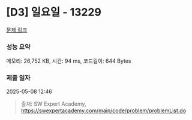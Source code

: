 # [D3] 일요일 - 13229 

[문제 링크](https://swexpertacademy.com/main/code/problem/problemDetail.do?contestProbId=AX0SaDW6L2oDFASs) 

### 성능 요약

메모리: 26,752 KB, 시간: 94 ms, 코드길이: 644 Bytes

### 제출 일자

2025-05-08 12:46



> 출처: SW Expert Academy, https://swexpertacademy.com/main/code/problem/problemList.do